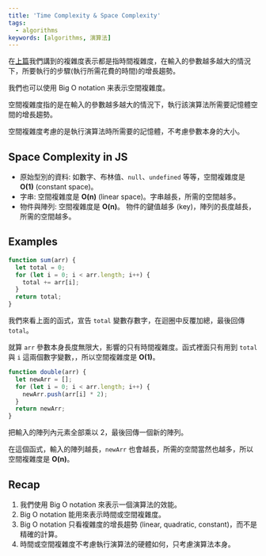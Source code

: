 ```yaml
---
title: 'Time Complexity & Space Complexity'
tags:
  - algorithms
keywords: [algorithms, 演算法]
---
```


在[上篇](./bigO-notation.md)我們講到的複雜度表示都是指時間複雜度，在輸入的參數越多越大的情況下，所要執行的步驟(執行所需花費的時間)的增長趨勢。

我們也可以使用 Big O notation 来表示空間複雜度。

空間複雜度指的是在輸入的參數越多越大的情況下，執行該演算法所需要記憶體空間的增長趨勢。

空間複雜度考慮的是執行演算法時所需要的記憶體，不考慮參數本身的大小。

## Space Complexity in JS

- 原始型別的資料: 如數字、布林值、`null`、`undefined` 等等，空間複雜度是 **O(1)** (constant space)。
- 字串: 空間複雜度是 **O(n)** (linear space)。字串越長，所需的空間越多。
- 物件與陣列: 空間複雜度是 **O(n)**。 物件的鍵值越多 (key)，陣列的長度越長，所需的空間越多。

## Examples

```js
function sum(arr) {
  let total = 0;
  for (let i = 0; i < arr.length; i++) {
    total += arr[i];
  }
  return total;
}
```
我們來看上面的函式，宣告 `total` 變數存數字，在迴圈中反覆加總，最後回傳 `total`。

就算 `arr` 參數本身長度無限大，影響的只有時間複雜度。函式裡面只有用到 `total` 與 `i` 這兩個數字變數，，所以空間複雜度是 **O(1)**。

```js
function double(arr) {
  let newArr = [];
  for (let i = 0; i < arr.length; i++) {
    newArr.push(arr[i] * 2);
  }
  return newArr;
}
```

把輸入的陣列內元素全部乘以 2，最後回傳一個新的陣列。

在這個函式，輸入的陣列越長，`newArr` 也會越長，所需的空間當然也越多，所以空間複雜度是 **O(n)**。

## Recap

1. 我們使用 Big O notation 來表示一個演算法的效能。
2. Big O notation 能用來表示時間或空間複雜度。
3. Big O notation 只看複雜度的增長趨勢 (linear, quadratic, constant)，而不是精確的計算。
4. 時間或空間複雜度不考慮執行演算法的硬體如何，只考慮演算法本身。
